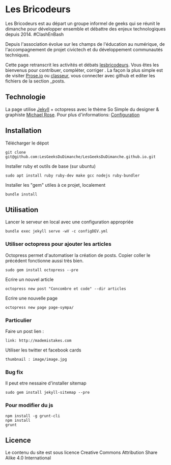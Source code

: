 # Les Bricodeurs

Les Bricodeurs est au départ un groupe informel de geeks qui se réunit le dimanche pour développer ensemble et débattre des enjeux technologiques depuis 2014. \#ClashEnBash

Depuis l'association évolue sur les champs de l'éducation au numérique, de l'accompagnement de projet civictech et du développement communautés techniques.

Cette page retranscrit les activités et débats [lesbricodeurs](http://lesbricodeurs.fr). Vous êtes les bienvenus pour contribuer, compléter, corriger . La façon la plus simple est de visiter [Prose.io](http://prose.io) ou [classeur](http://classeur.io/), vous connecter avec github et editer les fichiers de la section _posts.

## Technologie

La page utilise [Jekyll](http://jekyllrb.com) + octopress avec le thème So Simple du designer & graphiste [Michael Rose](http://mademistakes.com).
Pour plus d'informations: [Configuration](http://mmistakes.github.io/so-simple-theme/theme-setup/)

## Installation
Télécharger le dépot

	git clone git@github.com:LesGeeksDuDimanche/LesGeeksDuDimanche.github.io.git

Installer ruby et outils de base (sur ubuntu)

	sudo apt install ruby ruby-dev make gcc nodejs ruby-bundler 

Installer les "gem" utiles à ce projet, localement

	bundle install

## Utilisation

Lancer le serveur en local avec une configuration appropriée

	bundle exec jekyll serve -wV -c configDEV.yml

### Utiliser octopress pour ajouter les articles 

Octopress permet d'automatiser la création de posts. Copier coller le précédent fonctionne aussi très bien.

	sudo gem install octopress --pre

Ecrire un nouvel article 
	
	octopress new post "Concombre et code" --dir articles

Ecrire une nouvelle page 
	
	octopress new page page-sympa/

### Particulier

Faire un post lien : 

	link: http://mademistakes.com  

Utiliser les twitter et facebook cards
	
	thumbnail : image/image.jpg

### Bug fix

Il peut etre nessaire d'installer sitemap
	
	sudo gem install jekyll-sitemap --pre
	
### Pour modifier du js


	npm install -g grunt-cli
	npm install
	grunt


## Licence

Le contenu du site est sous licence Creative Commons Attribution Share Alike 4.0 International
